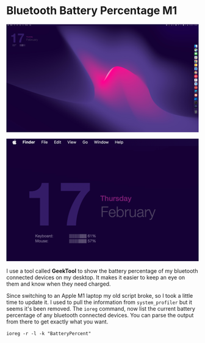 # Bluetooth Battery Percentage M1

![001](support/001.png)

![003](support/003.png)



I use a tool called **GeekTool** to show the battery percentage of my bluetooth connected devices on my desktop. It makes it easier to keep an eye on them and know when they need charged. 

Since switching to an Apple M1 laptop my old script broke, so I took a little time to update it. I used to pull the information from `system_profiler` but it seems it's been removed. The `ioreg` command, now list the current battery percentage of any bluetooth connected devices. You can parse the output from there to get exactly what you want.

```shell
ioreg -r -l -k "BatteryPercent"  
```
